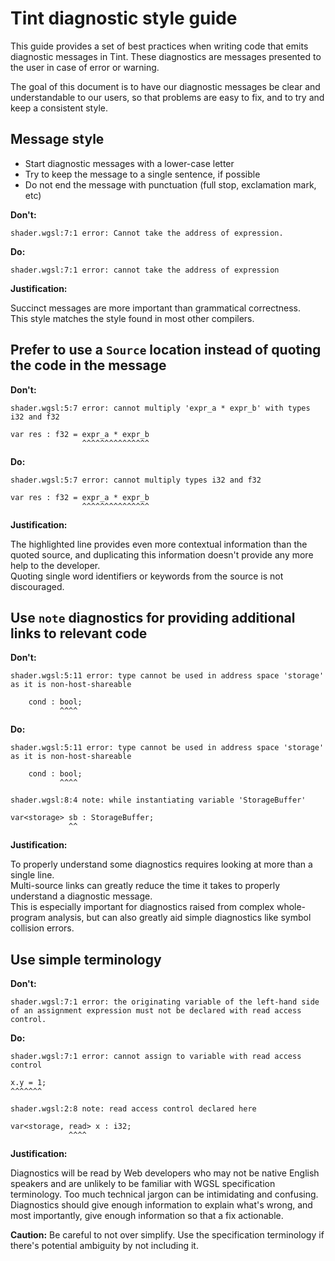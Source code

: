 # Tint diagnostic style guide

This guide provides a set of best practices when writing code that emits
diagnostic messages in Tint. These diagnostics are messages presented to the
user in case of error or warning.

The goal of this document is to have our diagnostic messages be clear and
understandable to our users, so that problems are easy to fix, and to try and
keep a consistent style.

## Message style

* Start diagnostic messages with a lower-case letter
* Try to keep the message to a single sentence, if possible
* Do not end the message with punctuation (full stop, exclamation mark, etc)

**Don't:**

```
shader.wgsl:7:1 error: Cannot take the address of expression.
```

**Do:**

```
shader.wgsl:7:1 error: cannot take the address of expression
```

**Justification:**

Succinct messages are more important than grammatical correctness. \
This style matches the style found in most other compilers.

## Prefer to use a `Source` location instead of quoting the code in the message

**Don't:**

```
shader.wgsl:5:7 error: cannot multiply 'expr_a * expr_b' with types i32 and f32

var res : f32 = expr_a * expr_b
                ^^^^^^^^^^^^^^^
```

**Do:**

```
shader.wgsl:5:7 error: cannot multiply types i32 and f32

var res : f32 = expr_a * expr_b
                ^^^^^^^^^^^^^^^
```

**Justification:**

The highlighted line provides even more contextual information than the quoted
source, and duplicating this information doesn't provide any more help to the
developer. \
Quoting single word identifiers or keywords from the source is not discouraged.

## Use `note` diagnostics for providing additional links to relevant code

**Don't:**

```
shader.wgsl:5:11 error: type cannot be used in address space 'storage' as it is non-host-shareable

    cond : bool;
           ^^^^
```

**Do:**

```
shader.wgsl:5:11 error: type cannot be used in address space 'storage' as it is non-host-shareable

    cond : bool;
           ^^^^

shader.wgsl:8:4 note: while instantiating variable 'StorageBuffer'

var<storage> sb : StorageBuffer;
             ^^
```

**Justification:**

To properly understand some diagnostics requires looking at more than a single
line. \
Multi-source links can greatly reduce the time it takes to properly
understand a diagnostic message. \
This is especially important for diagnostics raised from complex whole-program
analysis, but can also greatly aid simple diagnostics like symbol collision errors.

## Use simple terminology

**Don't:**

```
shader.wgsl:7:1 error: the originating variable of the left-hand side of an assignment expression must not be declared with read access control.
```

**Do:**

```
shader.wgsl:7:1 error: cannot assign to variable with read access control

x.y = 1;
^^^^^^^

shader.wgsl:2:8 note: read access control declared here

var<storage, read> x : i32;
             ^^^^
```

**Justification:**

Diagnostics will be read by Web developers who may not be native English
speakers and are unlikely to be familiar with WGSL specification terminology.
Too much technical jargon can be intimidating and confusing. \
Diagnostics should give enough information to explain what's wrong, and most
importantly, give enough information so that a fix actionable.

**Caution:** Be careful to not over simplify. Use the specification terminology
if there's potential ambiguity by not including it.
